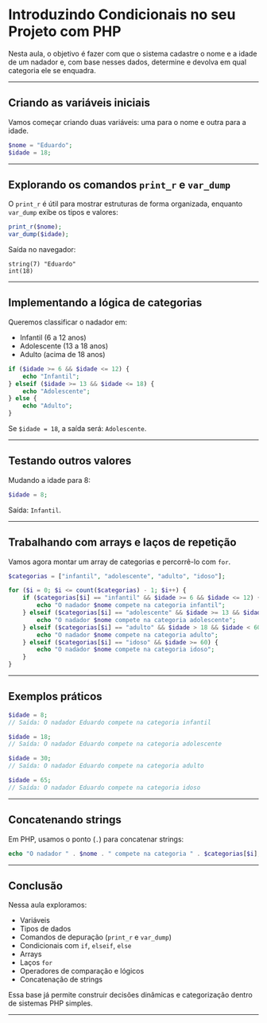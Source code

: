 # Introduzindo Condicionais no seu Projeto com PHP

Nesta aula, o objetivo é fazer com que o sistema cadastre o nome e a idade de um nadador e, com base nesses dados, determine e devolva em qual categoria ele se enquadra.

---

## Criando as variáveis iniciais

Vamos começar criando duas variáveis: uma para o nome e outra para a idade.

```php
$nome = "Eduardo";
$idade = 18;
```

---

## Explorando os comandos `print_r` e `var_dump`

O `print_r` é útil para mostrar estruturas de forma organizada, enquanto `var_dump` exibe os tipos e valores:

```php
print_r($nome);
var_dump($idade);
```

Saída no navegador:

```
string(7) "Eduardo"
int(18)
```

---

## Implementando a lógica de categorias

Queremos classificar o nadador em:

- Infantil (6 a 12 anos)
- Adolescente (13 a 18 anos)
- Adulto (acima de 18 anos)

```php
if ($idade >= 6 && $idade <= 12) {
    echo "Infantil";
} elseif ($idade >= 13 && $idade <= 18) {
    echo "Adolescente";
} else {
    echo "Adulto";
}
```

Se `$idade = 18`, a saída será: `Adolescente`.

---

## Testando outros valores

Mudando a idade para 8:

```php
$idade = 8;
```

Saída: `Infantil`.

---

## Trabalhando com arrays e laços de repetição

Vamos agora montar um array de categorias e percorrê-lo com `for`.

```php
$categorias = ["infantil", "adolescente", "adulto", "idoso"];

for ($i = 0; $i <= count($categorias) - 1; $i++) {
    if ($categorias[$i] == "infantil" && $idade >= 6 && $idade <= 12) {
        echo "O nadador $nome compete na categoria infantil";
    } elseif ($categorias[$i] == "adolescente" && $idade >= 13 && $idade <= 18) {
        echo "O nadador $nome compete na categoria adolescente";
    } elseif ($categorias[$i] == "adulto" && $idade > 18 && $idade < 60) {
        echo "O nadador $nome compete na categoria adulto";
    } elseif ($categorias[$i] == "idoso" && $idade >= 60) {
        echo "O nadador $nome compete na categoria idoso";
    }
}
```

---

## Exemplos práticos

```php
$idade = 8;
// Saída: O nadador Eduardo compete na categoria infantil

$idade = 18;
// Saída: O nadador Eduardo compete na categoria adolescente

$idade = 30;
// Saída: O nadador Eduardo compete na categoria adulto

$idade = 65;
// Saída: O nadador Eduardo compete na categoria idoso
```

---

## Concatenando strings

Em PHP, usamos o ponto (`.`) para concatenar strings:

```php
echo "O nadador " . $nome . " compete na categoria " . $categorias[$i];
```

---

## Conclusão

Nessa aula exploramos:

- Variáveis
- Tipos de dados
- Comandos de depuração (`print_r` e `var_dump`)
- Condicionais com `if`, `elseif`, `else`
- Arrays
- Laços `for`
- Operadores de comparação e lógicos
- Concatenação de strings

Essa base já permite construir decisões dinâmicas e categorização dentro de sistemas PHP simples.

---
